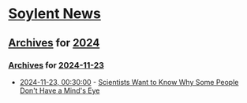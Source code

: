# [Soylent News](../../../README.md)

## [Archives](../../index.md) for [2024](../index.md)

### [Archives](../../index.md) for [2024-11-23](index.md)

* [2024-11-23, 00:30:00](https://soylentnews.org/article.pl?sid=24/11/21/0216232&from=rss) - [Scientists Want to Know Why Some People Don't Have a Mind's Eye](https://soylentnews.org/article.pl?sid=24/11/21/0216232&from=rss)
